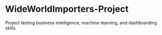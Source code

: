 # WideWorldImporters-Project
Project testing business intelligence, machine learning, and dashboarding skills. 
